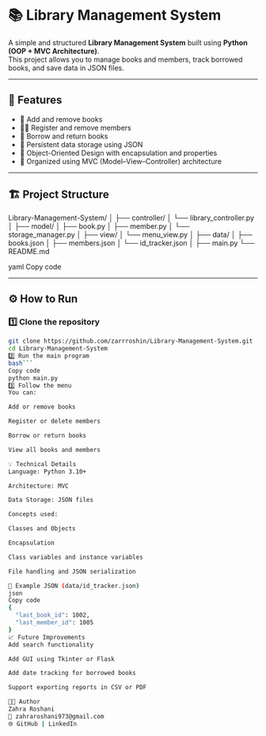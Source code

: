 # 📚 Library Management System

A simple and structured **Library Management System** built using **Python (OOP + MVC Architecture)**.  
This project allows you to manage books and members, track borrowed books, and save data in JSON files.

---

## 🚀 Features

- 📘 Add and remove books  
- 👩‍💻 Register and remove members  
- 🔄 Borrow and return books  
- 💾 Persistent data storage using JSON  
- 🧠 Object-Oriented Design with encapsulation and properties  
- 🧩 Organized using MVC (Model–View–Controller) architecture  

---

## 🏗️ Project Structure

Library-Management-System/
│
├── controller/
│ └── library_controller.py
│
├── model/
│ ├── book.py
│ ├── member.py
│ └── storage_manager.py
│
├── view/
│ └── menu_view.py
│
├── data/
│ ├── books.json
│ ├── members.json
│ └── id_tracker.json
│
├── main.py
└── README.md

yaml
Copy code

---

## ⚙️ How to Run

### 1️⃣ Clone the repository

```bash
git clone https://github.com/zarrroshin/Library-Management-System.git
cd Library-Management-System
2️⃣ Run the main program
bash```
Copy code
python main.py
3️⃣ Follow the menu
You can:

Add or remove books

Register or delete members

Borrow or return books

View all books and members

💡 Technical Details
Language: Python 3.10+

Architecture: MVC

Data Storage: JSON files

Concepts used:

Classes and Objects

Encapsulation

Class variables and instance variables

File handling and JSON serialization

🧠 Example JSON (data/id_tracker.json)
json
Copy code
{
  "last_book_id": 1002,
  "last_member_id": 1005
}
📈 Future Improvements
Add search functionality

Add GUI using Tkinter or Flask

Add date tracking for borrowed books

Support exporting reports in CSV or PDF

👩‍💻 Author
Zahra Roshani
📧 zahraroshani973@gmail.com
🌐 GitHub | LinkedIn